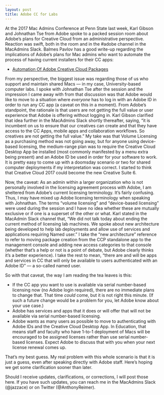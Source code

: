 ```yaml
---
layout: post
title: Adobe CC for Labs
---
```

At the 2017 Mac Admins Conference at Penn State last week, Karl Gibson and Johnathan Tse from Adobe spoke to a packed session room about Adobe’s plans for Creative Cloud from an administrative perspective. Reaction was swift, both in the room and in the #adobe channel in the MacAdmins Slack. Balmes Pavlov has a good write-up regarding the implications of Adobe’s plans for Mac admins who want to automate the process of having current installers for their CC apps:
- [Automation Of Adobe Creative Cloud Packages](https://babodee.wordpress.com/2017/07/16/automation-of-adobe-creative-cloud-packages/)

From my perspective, the biggest issue was regarding those of us who support and maintain shared Macs — in my case, University-based computer labs. I spoke with Johnathan Tse after the session and the impression I came away with from that discussion was that Adobe would like to move to a situation where _everyone_ has to log in with an Adobe ID in order to run any CC app (a caveat on this in a moment). From Adobe’s standpoint, the rationale is that users are not getting the full value or user experience that Adobe is offering without logging in. Karl Gibson clarified that idea further in the MacAdmins Slack shortly thereafter, saying, “it is incumbent on us to ensure that our creatives can create and that they have access to the CC Apps, mobile apps and collaboration workflows. So creatives are not getting the full value.” My take was that Volume Licensing as a purchasing method was not going away, but for anyone using device-based licensing, the medium-range plan was to require the Creative Cloud Desktop App be installed (most commonly manifested by a menu extra being present) and an Adobe ID be used in order for your software to work. It is pretty easy to come up with a doomsday scenario or two for shared computer deployments if my interpretation was correct. I started to think that Creative Cloud 2017 could become the new Creative Suite 6.

Now, the caveat: As an admin within a larger organization who is not personally involved in the licensing agreement process with Adobe, I am sheltered from Adobe’s current licensing terminology. It’s fairly confusing. Thus, I may have mixed up Adobe licensing terminology when speaking with Johnathan. The terms “volume licensing” and “device-based licensing” were used during the session and I have no idea whether these are mutually exclusive or if one is a superset of the other or what. Karl stated in the MacAdmin Slack channel that, “We did not talk today about ending the current method of licensing lab machines. We spoke about new architecture being developed to help lab deployments and allow use of services and applications requiring Named user.” I take the “new architecture” reference to refer to moving package creation from the CCP standalone app to the management console and adding new access categories to that console (whether that’s a help or not is a point of debate, but Adobe clearly thinks it’s a better experience). I take the rest to mean, “there are and will be apps and services in CC that will only be available to users authenticated with an Adobe ID” — a so-called named user.

So with that caveat, the way I am reading the tea leaves is this:
- If the CC app you want to use is available via serial number-based licensing now (no Adobe login required), there are no immediate plans to change that. That time _could_ come, but it is not right this minute. (If such a future change would be a problem for you, let Adobe know about your use case.)
- Adobe has services and apps that it does or will offer that will not be available via serial number-based licensing.
- Adobe wants as many users as possible to move to authenticating with Adobe IDs and the Creative Cloud Desktop App. In Education, that means staff and faculty who have 1-to-1 deployment of Macs will be encouraged to be assigned licenses rather than use serial number-based licenses. Expect Adobe to discuss that with you when your next license renewal comes up.

That’s my best guess. My real problem with this whole scenario is that it is just a guess, even after speaking directly with Adobe staff. Here’s hoping we get some clarification sooner than later.

Should I receive updates, clarifications, or corrections, I will post those here. If you have such updates, you can reach me in the MacAdmins Slack (@jazzace) or on Twitter (@AnthonyReimer).
